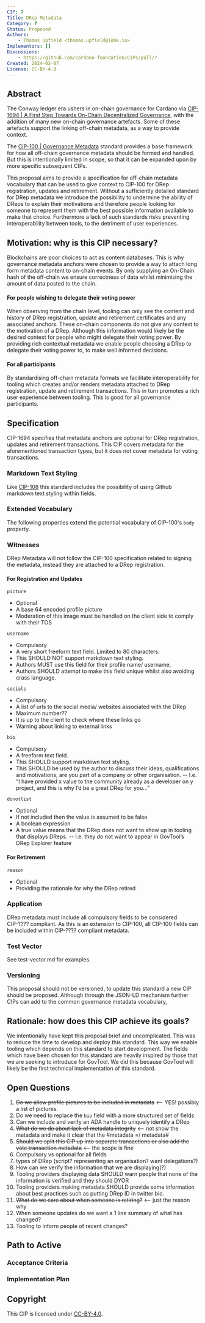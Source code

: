 ```yaml
---
CIP: ?
Title: DRep Metadata
Category: ?
Status: Proposed
Authors:
    - Thomas Upfield <thomas.upfield@iohk.io>
Implementors: []
Discussions:
    - https://github.com/cardano-foundation/CIPs/pull/?
Created: 2024-02-07
License: CC-BY-4.0
---
```


<!-- Existing categories:

- Meta     | For meta-CIPs which typically serves another category or group of categories.
- Wallets  | For standardisation across wallets (hardware, full-node or light).
- Tokens   | About tokens (fungible or non-fungible) and minting policies in general.
- Metadata | For proposals around metadata (on-chain or off-chain).
- Tools    | A broad category for ecosystem tools not falling into any other category.
- Plutus   | Changes or additions to Plutus
- Ledger   | For proposals regarding the Cardano ledger (including Reward Sharing Schemes)
- Catalyst | For proposals affecting Project Catalyst / the Jörmungandr project

-->

## Abstract
The Conway ledger era ushers in on-chain governance for Cardano via [CIP-1694 | A First Step Towards On-Chain Decentralized Governance](https://github.com/cardano-foundation/CIPs/blob/master/CIP-1694/README.md), with the addition of many new on-chain governance artefacts. Some of these artefacts support the linking off-chain metadata, as a way to provide context.

The [CIP-100 | Governance Metadata](https://github.com/cardano-foundation/CIPs/tree/master/CIP-0100) standard provides a base framework for how all off-chain governance metadata should be formed and handled. But this is intentionally limited in scope, so that it can be expanded upon by more specific subsequent CIPs.

This proposal aims to provide a specification for off-chain metadata vocabulary that can be used to give context to CIP-100 for DRep registration, updates and retirement. Without a sufficiently detailed standard for DRep metadata we introduce the possibility to undermine the ability of DReps to explain their motivations and therefore people looking for someone to represent them with the best possible information available to make that choice. Furthermore a lack of such standards risks preventing interoperability between tools, to the detriment of user experiences.


## Motivation: why is this CIP necessary?
Blockchains are poor choices to act as content databases. This is why governance metadata anchors were chosen to provide a way to attach long form metadata content to on-chain events. By only supplying an On-Chain hash of the off-chain we ensure correctness of data whilst minimising the amount of data posted to the chain.

#### For people wishing to delegate their voting power
When observing from the chain level, tooling can only see the content and history of DRep registration, update and retirement certificates and any associated anchors. These on-chain components do not give any context to the motivation of a DRep. Although this information would likely be the desired context for people who might delegate their voting power. By providing rich contextual metadata we enable people choosing a DRep to delegate their voting power to, to make well informed decisions.

#### For all participants
By standardising off-chain metadata formats we facilitate interoperability for tooling which creates and/or renders metadata attached to DRep registration, update and retirement transactions. This in turn promotes a rich user experience between tooling. This is good for all governance participants.

## Specification
CIP-1694 specifies that metadata anchors are optional for DRep registration, updates and retirement transactions. This CIP covers metadata for the aforementioned transaction types, but it does not cover metadata for voting transactions. 

### Markdown Text Styling
Like [CIP-108](https://github.com/Ryun1/CIPs/blob/governance-metadata-actions/CIP-0108/README.md#markdown-text-styling) this standard includes the possibility of using Github markdown text styling within fields.

### Extended Vocabulary
The following properties extend the potential vocabulary of CIP-100's `body` property.

### Witnesses
DRep Metadata will not follow the CIP-100 specification related to signing the metadata, instead they are attached to a DRep registration. 

#### For Registration and Updates 
`picture`
- Optional 
- A base 64 encoded profile picture
- Moderation of this image must be handled on the client side to comply with their TOS

`username`
- Compulsory
- A very short freeform text field. Limited to 80 characters.
- This SHOULD NOT support markdown text styling.
- Authors MUST use this field for their profile name/ username.
- Authors SHOULD attempt to make this field unique whilst also avoiding crass language.

`socials`
- Compulsory
- A list of urls to the social media/ websites associated with the DRep
- Maximum number??
- It is up to the client to check where these links go
- Warning about linking to external links

`bio`
- Compulsory
- A freeform text field.
- This SHOULD support markdown text styling.
- This SHOULD be used by the author to discuss their ideas, qualifications and motivations, are you part of a company or other organisation.
-- I.e. “I have provided x value to the community already as a developer on y project, and this is why I’d be a great DRep for you…”

`donotlist`
- Optional
- If not included then the value is assumed to be false
- A boolean expression
- A true value means that the DRep does not want to show up in tooling that displays DReps. 
-- I.e. they do not want to appear in GovTool’s DRep Explorer feature

#### For Retirement
`reason`
- Optional
- Providing the rationale for why the DRep retired

### Application
DRep metadata must include all compulsory fields to be considered CIP-???? compliant. As this is an extension to CIP-100, all CIP-100 fields can be included within CIP-???? compliant metadata.

### Test Vector
See test-vector.md for examples.

### Versioning
This proposal should not be versioned, to update this standard a new CIP should be proposed. Although through the JSON-LD mechanism further CIPs can add to the common governance metadata vocabulary,

## Rationale: how does this CIP achieve its goals?
We intentionally have kept this proposal brief and uncomplicated. This was to reduce the time to develop and deploy this standard. This way we enable tooling which depends on this standard to start development. The fields which have been chosen for this standard are heavily inspired by those that we are seeking to introduce for GovTool. We did this because GovTool will likely be the first technical implementation of this standard. 

## Open Questions
1. ~~Do we allow profile pictures to be included in metadata~~ <-- YES! possibly a list of pictures.
2. Do we need to replace the `bio` field with a more structured set of fields
3. Can we include and verify an ADA handle to uniquely identify a DRep
4. ~~What do we do about lack of metadata integrity~~ <-- not show the metadata and make it clear that the #metadata =/ metadata#
5. ~~Should we split this CIP up into separate transactions or also add the vote transaction metadata~~ <-- the scope is fine
6. Compulsory vs optional for all fields
7. types of DRep (script? representing an organisation? want delegations?)
8. How can we verify the information that we are displaying(?) 
9. Tooling providers displaying data SHOULD warn people that none of the information is verified and they should DYOR
10. Tooling providers making metadata SHOULD provide some information about best practices such as putting DRep ID in twitter bio.
11. ~~What do we care about when someone is retiring?~~ <-- just the reason why
12. When someone updates do we want a 1 line summary of what has changed?
13. Tooling to inform people of recent changes?


## Path to Active

### Acceptance Criteria
<!-- Describes what are the acceptance criteria whereby a proposal becomes 'Active' -->

### Implementation Plan
<!-- A plan to meet those criteria or `N/A` if an implementation plan is not applicable. -->

<!-- OPTIONAL SECTIONS: see CIP-0001 > Document > Structure table -->

## Copyright

This CIP is licensed under [CC-BY-4.0](https://creativecommons.org/licenses/by/4.0/legalcode). 


